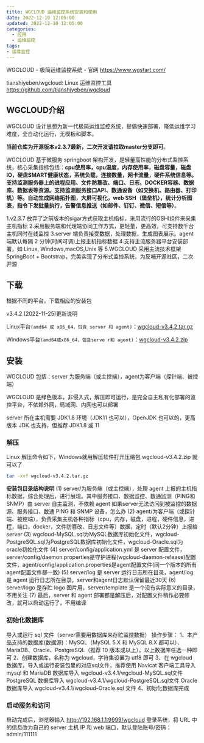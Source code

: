 ```yaml
---
title: WGCLOUD 运维监控系统安装和使用
date: 2022-12-10 12:05:00
updated: 2022-12-10 12:05:00
categories:
  - 应用
  - 运维监控
tags:
- 运维监控
---
```


WGCLOUD - 极简运维监控系统 - 官网
<https://www.wgstart.com/>

tianshiyeben/wgcloud: Linux 运维监控工具
<https://github.com/tianshiyeben/wgcloud>

## WGCLOUD介绍

WGCLOUD 设计思想为新一代极简运维监控系统，提倡快速部署，降低运维学习难度，全自动化运行，无模板和脚本。

**当前仓库为开源版本v2.3.7最新，二次开发请拉取master分支即可**。

WGCLOUD 基于微服务 springboot 架构开发，是轻量高性能的分布式监控系统，核心采集指标包括：**cpu使用率，cpu温度，内存使用率，磁盘容量，磁盘IO，硬盘SMART健康状态，系统负载，连接数量，网卡流量，硬件系统信息等。支持监测服务器上的进程应用、文件防篡改、端口、日志、DOCKER容器、数据库、数据表等资源。支持监测服务接口API、数通设备（如交换机、路由器、打印机）等。自动生成网络拓扑图，大屏可视化，web SSH（堡垒机），统计分析图表，指令下发批量执行，告警信息推送（如邮件、钉钉、微信、短信等）**。

1.v2.3.7 放弃了之前版本的sigar方式获取主机指标，采用流行的OSHI组件来采集主机指标
2.采用服务端和代理端协同工作方式，更轻量，更高效，可支持数千台主机同时在线监控
3.server 端负责接受数据，处理数据，生成图表展示。agent 端默认每隔 2 分钟(时间可调)上报主机指标数据
4.支持主流服务器平台安装部署，如 Linux, Windows,macOS,Unix 等
5.WGCLOUD 采用主流技术框架 SpringBoot + Bootstrap，完美实现了分布式监控系统，为反哺开源社区，二次开源

## 下载

根据不同的平台，下载相应的安装包

v3.4.2 (2022-11-25)更新说明

Linux平台`(amd64 或 x86_64，包含 server 和 agent)`：[wgcloud-v3.4.2.tar.gz](https://www.wgstart.com/download/3.4.2/wgcloud-v3.4.2.tar.gz)

Windows平台`(amd64或x86_64，包含serve r和 agent)`：[wgcloud-v3.4.2.zip](https://www.wgstart.com/download/3.4.2/wgcloud-v3.4.2.zip)

## 安装

WGCLOUD 包括：server 为服务端（或主控端），agent为客户端（探针端、被控端）

WGCLOUD 是绿色版本，非侵入式，解压即可运行，是完全自主私有化部署的监控平台，不依赖外网，局域网、内网也可以部署

server 所在主机需要 JDK1.8 环境（JDK11 也可以），OpenJDK 也可以的，更高版本 JDK 也支持，但推荐 JDK1.8 或 11

### 解压

Linux 解压命令如下，Windows就用解压软件打开压缩包 wgcloud-v3.4.2.zip 就可以了

```sh
tar -xvf wgcloud-v3.4.2.tar.gz
```

**安装包目录结构说明**
(1) server/为服务端（或主控端），处理 agent 上报的主机指标数据，综合处理后，进行展现。其中服务接口、数据监控、数通监测（PING和SNMP）由 server 自主监测，不依赖 agent
如果server无法访问到被监控的数据源、服务接口、数通 PING 和 SNMP 设备，怎么办
(2) agent/为客户端（或探针端、被控端），负责采集主机各种指标（cpu，内存，磁盘，进程，硬件信息，进程，端口，docker，文件防篡改、日志文件等）数据，定时（默认2分钟）上报给 server
(3) wgcloud-MySQL.sql为MySQL数据库初始化文件，wgcloud-PostgreSQL.sql为PostgreSQL数据库初始化文件，wgcloud-Oracle.sql为oracle初始化文件
(4) server/config/application.yml 是 server 配置文件，server/config/daemon.properties是守护进程(wgcloud-daemon-release)配置文件，agent/config/application.properties是agent配置文件(同一个版本的所有agent配置文件都一致)
(5) server/log 是 server 运行日志所在目录，agent/log 是 agent 运行日志所在目录，server和agent日志默认保留最近30天
(6) server/logo 是存贮 logo 图片用，server/template 是一个没有实际意义的目录，不用关注
(7) 最后，server 和 agent 部署都是解压后，对配置文件稍作必要修改，就可以启动运行了，不用编译

### 初始化数据库

导入或运行 sql 文件（server需要用数据库来存贮监控数据）
操作步骤：
1、本产品支持的数据库(数据源)：MySQL（MySQL 5.X 和 MySQL 8.X 都可以）、MariaDB、Oracle、PostgreSQL（推荐 10 版本或以上）。以上数据库任选一种即可
2、创建数据库，名称为 wgcloud，字符集设置为 utf8 即可
3、在 wgcloud 数据库，导入或运行安装包里的对应sql文件，推荐使用 Navicat 客户端工具导入
mysql 和 MariaDB 数据库导入 wgcloud-v3.4.1/wgcloud-MySQL.sql文件
PostgreSQL 数据库导入 wgcloud-v3.4.1/wgcloud-PostgreSQL.sql文件
Oracle 数据库导入 wgcloud-v3.4.1/wgcloud-Oracle.sql 文件
4、初始化数据库完成

### 启动服务和访问

启动完成后，浏览器输入 <http://192.168.1.1:9999/wgcloud> 登录系统，将 URL 中的信息改为自己的 server 主机 IP 和 web 端口，默认登陆账号/密码：admin/111111
